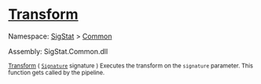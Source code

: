 # [Transform](./ITransformation-100663461.md)

Namespace: [SigStat]() > [Common](./../README.md)

Assembly: SigStat.Common.dll

<sub>[Transform](./ITransformation-100663461.md) ( [`Signature`](./../Signature.md) signature )         Executes the transform on the `signature` parameter.  This function gets called by the pipeline.</sub>
